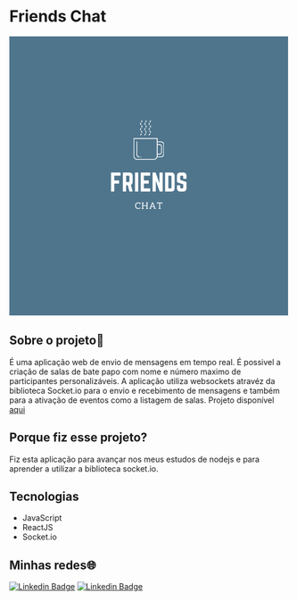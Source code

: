 # Friends Chat

<img src="./src/images/Friends.png" alt="logo">

## Sobre o projeto📜

É uma aplicação web de envio de mensagens em tempo real. É possivel a criação de salas de bate papo com nome e 
número maximo de participantes personalizáveis. A aplicação utiliza websockets atravéz da biblioteca Socket.io para o envio e 
recebimento de mensagens e também para a ativação de eventos como a listagem de salas.
Projeto disponível [aqui](https://friendschat.netlify.app)

## Porque fiz esse projeto? 
Fiz esta aplicação para avançar nos meus estudos de nodejs e para aprender a utilizar a biblioteca socket.io.

## Tecnologias

- JavaScript
- ReactJS
- Socket.io

## Minhas redes🌐

[![Linkedin Badge](https://img.shields.io/badge/-Paulo%20Gabriel-0a66c2?style=flat-square&logo=Linkedin&logoColor=white&link=https://www.linkedin.com/in/paulo-gabriel-605687171/)](https://www.linkedin.com/in/paulo-gabriel-605687171/)
[![Linkedin Badge](https://img.shields.io/badge/-@gabrieldev200-b6308c?style=flat-square&logo=Instagram&logoColor=white&link=https://www.linkedin.com/in/paulo-gabriel-605687171/)](https://www.instagram.com/gabrieldev200/)
